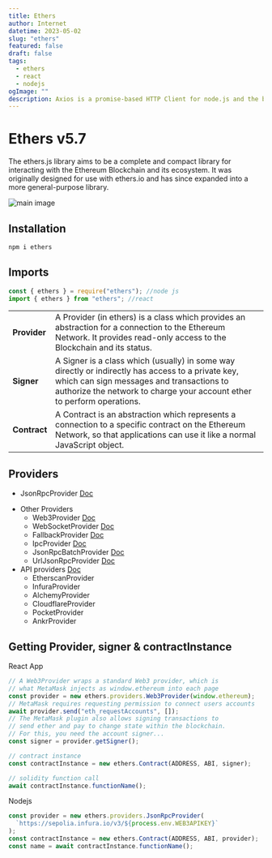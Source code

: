 ```yaml
---
title: Ethers
author: Internet
datetime: 2023-05-02
slug: "ethers"
featured: false
draft: false
tags:
  - ethers
  - react
  - nodejs
ogImage: ""
description: Axios is a promise-based HTTP Client for node.js and the browser.
---
```


# Ethers v5.7

The ethers.js library aims to be a complete and compact library for interacting with the Ethereum Blockchain and its ecosystem. It was originally designed for use with ethers.io and has since expanded into a more general-purpose library.

![main image](https://i.morioh.com/2022/03/19/4ee0fd50.webp)

## Installation

```js
npm i ethers
```

## Imports

```js
const { ethers } = require("ethers"); //node js
import { ethers } from "ethers"; //react
```

<table class="table minimal">
<tbody>
<tr>
<td><b>Provider</b></td>
<td>A Provider (in ethers) is a class which provides an abstraction for a connection to the Ethereum Network. It provides read-only access to the Blockchain and its status.</td>
</tr>
<tr>
<td><b>Signer</b></td>
<td>A Signer is a class which (usually) in some way directly or indirectly has access to a private key, which can sign messages and transactions to authorize the network to charge your account ether to perform operations.</td>
</tr>
<tr><td><b>Contract</b></td>
<td>A Contract is an abstraction which represents a connection to a specific contract on the Ethereum Network, so that applications can use it like a normal JavaScript object.</td>
</tr>
</tbody></table>

## Providers

- JsonRpcProvider [Doc](https://docs.ethers.org/v5/api/providers/jsonrpc-provider/#JsonRpcProvider)

* Other Providers
  - Web3Provider [Doc](https://docs.ethers.org/v5/api/providers/other/#Web3Provider)
  - WebSocketProvider [Doc](https://docs.ethers.org/v5/api/providers/other/#WebSocketProvider)
  - FallbackProvider [Doc](https://docs.ethers.org/v5/api/providers/other/#FallbackProvider)
  - IpcProvider [Doc](https://docs.ethers.org/v5/api/providers/other/#IpcProvider)
  - JsonRpcBatchProvider [Doc](https://docs.ethers.org/v5/api/providers/other/#JsonRpcBatchProvider)
  - UrlJsonRpcProvider [Doc](https://docs.ethers.org/v5/api/providers/other/#UrlJsonRpcProvider)
* API providers [Doc](https://docs.ethers.org/v5/api/providers/api-providers/#api-providers)
  - EtherscanProvider
  - InfuraProvider
  - AlchemyProvider
  - CloudflareProvider
  - PocketProvider
  - AnkrProvider

## Getting Provider, signer & contractInstance

React App

```js
// A Web3Provider wraps a standard Web3 provider, which is
// what MetaMask injects as window.ethereum into each page
const provider = new ethers.providers.Web3Provider(window.ethereum);
// MetaMask requires requesting permission to connect users accounts
await provider.send("eth_requestAccounts", []);
// The MetaMask plugin also allows signing transactions to
// send ether and pay to change state within the blockchain.
// For this, you need the account signer...
const signer = provider.getSigner();

// contract instance
const contractInstance = new ethers.Contract(ADDRESS, ABI, signer);

// solidity function call
await contractInstance.functionName();
```

Nodejs

```js
const provider = new ethers.providers.JsonRpcProvider(
  `https://sepolia.infura.io/v3/${process.env.WEB3APIKEY}`
);
const contractInstance = new ethers.Contract(ADDRESS, ABI, provider);
const name = await contractInstance.functionName();
```
